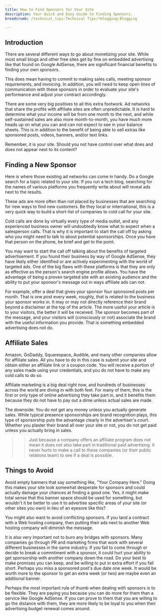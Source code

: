 ```yaml
---
title: How to Find Sponsors for Your Site
description: Your Quick and Easy Guide to Finding Sponsors.
breadcrumb: /technical_tips:Technical Tips/!blogging:Blogging

---
```


Introduction
-----
There are several different ways to go about monetizing your site. While most small blogs and other free sites get by fine on embedded advertising like that found on Google AdSense, there are significant financial benefits to finding your own sponsors.

This does mean having to commit to making sales calls, meeting sponsor requirements, and invoicing. In addition, you will need to keep open lines of communication with these sponsors in order to evaluate your site's performance and adjust your contract accordingly.

There are some very big positives to all this extra footwork. Ad networks that share the profits with affiliate sites are often unpredictable. It is hard to determine what your income will be from one month to the next, and while self-sustained sales are also more month-to-month, you have much more heads up on what you can and can not expect to see in your balance sheets. This is in addition to the benefit of being able to sell extras like sponsored posts, videos, banners, and/or text links.

Remember, it is your site. Should you not have control over what does and does not appear next to its content?

Finding a New Sponsor
-----
Here is where those existing ad networks can come in handy. Do a Google search for a topic related to your site. If you run a tech blog, searching for the names of various platforms you frequently write about will reveal ads next to the results. 

These ads are more often than not placed by businesses that are searching for new ways to find new customers. Be they local or international, this is a very quick way to build a short-list of companies to cold call for your site.

Cold calls are done by virtually every type of media outlet, and any experienced business owner will undoubtedly know what to expect when a salesperson calls. That is why it is important to start the call off by asking who you might need to talk to about potential sponsorships. Once you have that person on the phone, be brief and get to the point.

You may want to start the call off talking about the benefits of targeted advertisement. If you found their business by way of Google AdSense, they have likely either identified or are actively experimenting with the world of targeted ads. One of the big flaws with these platforms is that they are only as effective as the person's search engine profile allows. You have the advantage of being a proven targeted site with an existing audience and the ability to put your sponsor's message out in ways affiliate ads can not.

For example, offer a deal that gives your sponsor four sponsored posts per month. That is one post every week, roughly, that is related to the business your sponsor works in. It may or may not directly reference their brand beyond a disclaimer at the top of the article. The more useful your article is to your visitors, the better it will be received. The sponsor becomes part of the message, and your visitors will (consciously or not) associate the brand with the useful information you provide. That is something embedded advertising does not do.

Affiliate Sales
-----
Amazon, GoDaddy, Squarespace, Audible, and many other companies allow for affiliate sales. All you have to do in this case is submit your site and obtain either an affiliate link or a coupon code. You will receive a portion of any sales made using your credentials, and you do not have to make any cold calls to do so.

Affiliate marketing is a big deal right now, and hundreds of businesses across the world are diving in with both feet. For many of them, this is the first or only type of online advertising they take part in, and it benefits them because they do not have to pay out a dime unless actual sales are made.

The downside: You do not get any money unless you actually generate sales. While typical presence sponsorships are brand recognition plays, this type of sponsorship puts the advantage clearly in the advertiser's court. Whether you plaster their brand all over your site or not, you do not get paid unless you actually bring in sales.

>> Just because a company offers an affiliate program does not mean it does not also take part in traditional paid advertising. It never hurts to make a call to these companies (or their public relations team) to see if a deal is possible.

Things to Avoid
-----
Avoid empty banners that say something like, "Your Company Here." Doing this makes your site look somewhat desperate for sponsors and could actually damage your chances at finding a good one. Yes, it might make total sense that this banner space should be used for something, but wouldn't it be better to use it to advertise specific areas of your site (or other sites you own) in lieu of an eyesore like this?

You might also want to avoid conflicting sponsors. If you land a contract with a Web hosting company, then putting their ads next to another Web hosting company will diminish the message. 

It is also very important not to burn any bridges with sponsors. Many companies go through PR and marketing firms that work with several different businesses in the same industry. If you fail to come through or decide to break a commitment with a sponsor, it could hurt your ability to get sponsorship with another company down the road. Do your best to make promises you can keep, and be willing to put in extra effort if you fall short. Perhaps you miss a sponsored post's due date one week. It would be worth more to the sponsor to get an extra week (or two) are maybe even an additional banner.

Perhaps the most important rule of thumb when dealing with sponsors is to be flexible. They are paying you because you can do more for them than a service like Google AdSense. If you can prove to them that you are willing to go the distance with them, they are more likely to be loyal to you when their advertising budget renewal comes around.